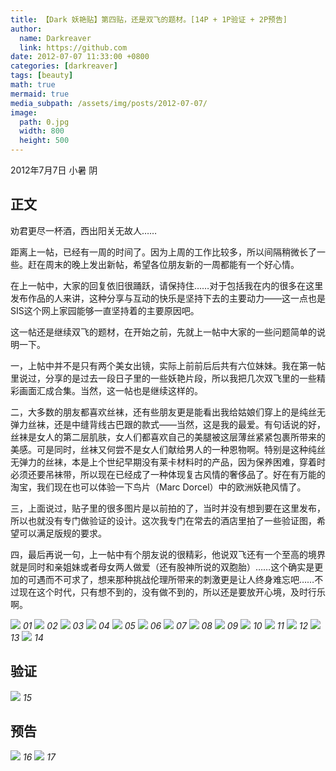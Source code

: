 ```yaml
---
title: 【Dark 妖艳贴】第四贴，还是双飞的题材。[14P + 1P验证 + 2P预告]
author:
  name: Darkreaver
  link: https://github.com
date: 2012-07-07 11:33:00 +0800
categories: [darkreaver]
tags: [beauty]
math: true
mermaid: true
media_subpath: /assets/img/posts/2012-07-07/
image:
  path: 0.jpg
  width: 800
  height: 500
---
```


2012年7月7日  小暑  阴

## 正文

劝君更尽一杯酒，西出阳关无故人……

距离上一帖，已经有一周的时间了。因为上周的工作比较多，所以间隔稍微长了一些。赶在周末的晚上发出新帖，希望各位朋友新的一周都能有一个好心情。

在上一帖中，大家的回复依旧很踊跃，请保持住……对于包括我在内的很多在这里发布作品的人来讲，这种分享与互动的快乐是坚持下去的主要动力——这一点也是SIS这个网上家园能够一直坚持着的主要原因吧。

这一帖还是继续双飞的题材，在开始之前，先就上一帖中大家的一些问题简单的说明一下。

一，上帖中并不是只有两个美女出镜，实际上前前后后共有六位妹妹。我在第一帖里说过，分享的是过去一段日子里的一些妖艳片段，所以我把几次双飞里的一些精彩画面汇成合集。当然，这一帖也是继续这样的。

二，大多数的朋友都喜欢丝袜，还有些朋友更是能看出我给姑娘们穿上的是纯丝无弹力丝袜，还是中缝背线古巴跟的款式——当然，这是我的最爱。有句话说的好，丝袜是女人的第二层肌肤，女人们都喜欢自己的美腿被这层薄丝紧紧包裹所带来的美感。可是同时，丝袜又何尝不是女人们献给男人的一种恩物啊。特别是这种纯丝无弹力的丝袜，本是上个世纪早期没有莱卡材料时的产品，因为保养困难，穿着时必须还要吊袜带，所以现在已经成了一种体现复古风情的奢侈品了。好在有万能的淘宝，我们现在也可以体验一下鸟片（Marc Dorcel）中的欧洲妖艳风情了。

三，上面说过，贴子里的很多图片是以前拍的了，当时并没有想到要在这里发布，所以也就没有专门做验证的设计。这次我专门在常去的酒店里拍了一些验证图，希望可以满足版规的要求。

四，最后再说一句，上一帖中有个朋友说的很精彩，他说双飞还有一个至高的境界就是同时和亲姐妹或者母女两人做爱（还有股神所说的双胞胎）……这个确实是更加的可遇而不可求了，想来那种挑战伦理所带来的刺激更是让人终身难忘吧……不过现在这个时代，只有想不到的，没有做不到的，所以还是要放开心境，及时行乐啊。

![](1.jpg)
_01_
![](2.jpg)
_02_
![](3.jpg)
_03_
![](4.jpg)
_04_
![](5.jpg)
_05_
![](6.jpg)
_06_
![](7.jpg)
_07_
![](8.jpg)
_08_
![](9.jpg)
_09_
![](10.jpg)
_10_
![](11.jpg)
_11_
![](12.jpg)
_12_
![](13.jpg)
_13_
![](14.jpg)
_14_

## 验证

![](15.jpg)
_15_

## 预告

![](16.jpg)
_16_
![](17.jpg)
_17_


